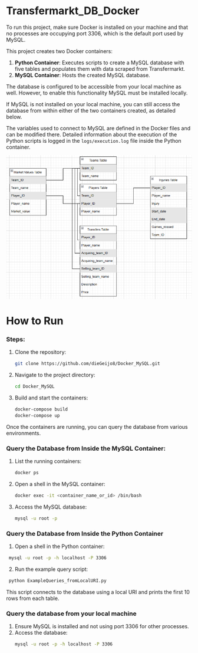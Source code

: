 # Transfermarkt_DB_Docker

To run this project, make sure Docker is installed on your machine and that no processes are occupying port 3306, which is the default port used by MySQL.

This project creates two Docker containers:
1. **Python Container**: Executes scripts to create a MySQL database with five tables and populates them with data scraped from Transfermarkt.
2. **MySQL Container**: Hosts the created MySQL database.

The database is configured to be accessible from your local machine as well. However, to enable this functionality MySQL must be installed locally.  

If MySQL is not installed on your local machine, you can still access the database from within either of the two containers created, as detailed below.

The variables used to connect to MySQL are defined in the Docker files and can be modified there. Detailed information about the execution of the Python scripts is logged in the `logs/execution.log` file inside the Python container.

![My Image](DBschema.png)

# How to Run

### Steps:
1. Clone the repository:
   ```bash
   git clone https://github.com/dieGeijo8/Docker_MySQL.git
   ```
2. Navigate to the project directory:
   ```bash
   cd Docker_MySQL
   ```
3. Build and start the containers:
   ```bash
   docker-compose build
   docker-compose up
   ```
Once the containers are running, you can query the database from various environments. 

### Query the Database from Inside the MySQL Container:
1. List the running containers:
   ```bash
   docker ps
   ```
2. Open a shell in the MySQL container:
   ```bash
   docker exec -it <container_name_or_id> /bin/bash
   ```
3. Access the MySQL database:
   ```bash
   mysql -u root -p
   ```

### Query the Database from Inside the Python Container
1. Open a shell in the Python container:
  ```bash
   mysql -u root -p -h localhost -P 3306
   ```
2. Run the example query script:
  ```bash
   python ExampleQueries_fromLocalURI.py
   ```
This script connects to the database using a local URI and prints the first 10 rows from each table.

### Query the database from your local machine
1. Ensure MySQL is installed and not using port 3306 for other processes.
2. Access the database:
   ```bash
   mysql -u root -p -h localhost -P 3306
   ```
